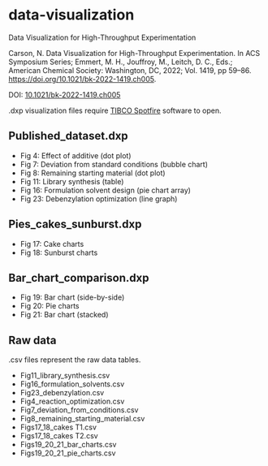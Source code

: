 # data-visualization
Data Visualization for High-Throughput Experimentation

Carson, N. Data Visualization for High-Throughput Experimentation. In ACS Symposium Series; Emmert, M. H., Jouffroy, M., Leitch, D. C., Eds.; American Chemical Society: Washington, DC, 2022; Vol. 1419, pp 59–86. https://doi.org/10.1021/bk-2022-1419.ch005.

DOI: [10.1021/bk-2022-1419.ch005](https://doi.org/10.1021/bk-2022-1419.ch005 "10.1021/bk-2022-1419.ch005")

.dxp visualization files require [TIBCO Spotfire](https://www.spotfire.com/) software to open. 

## Published_dataset.dxp
- Fig 4: Effect of additive (dot plot)
- Fig 7: Deviation from standard conditions (bubble chart)
- Fig 8: Remaining starting material (dot plot)
- Fig 11: Library synthesis (table)
- Fig 16: Formulation solvent design (pie chart array)
- Fig 23: Debenzylation optimization (line graph)

## Pies_cakes_sunburst.dxp
- Fig 17: Cake charts
- Fig 18: Sunburst charts

## Bar_chart_comparison.dxp
- Fig 19: Bar chart (side-by-side)
- Fig 20: Pie charts
- Fig 21: Bar chart (stacked)

## Raw data
.csv files represent the raw data tables. 
- Fig11_library_synthesis.csv
- Fig16_formulation_solvents.csv
- Fig23_debenzylation.csv
- Fig4_reaction_optimization.csv
- Fig7_deviation_from_conditions.csv
- Fig8_remaining_starting_material.csv
- Figs17_18_cakes T1.csv
- Figs17_18_cakes T2.csv
- Figs19_20_21_bar_charts.csv
- Figs19_20_21_pie_charts.csv
